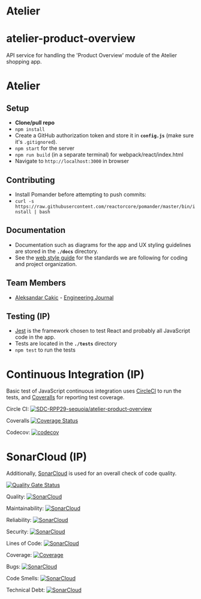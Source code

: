# Atelier

# atelier-product-overview
API service for handling the 'Product Overview' module of the Atelier shopping app.
# Atelier

## Setup
- **Clone/pull repo**
- `npm install`
- Create a GitHub authorization token and store it in **`config.js`** (make sure it's `.gitignored`).
- `npm start` for the server
- `npm run build` (in a separate terminal) for webpack/react/index.html
- Navigate to `http://localhost:3000` in browser

## Contributing
- Install Pomander before attempting to push commits:
- `curl -s https://raw.githubusercontent.com/reactorcore/pomander/master/bin/install | bash`

## Documentation
- Documentation such as diagrams for the app and UX styling guidelines are stored in the **`./docs`** directory.
- See the [web style guide](./docs/web-style-guide.md) for the standards we are following for coding and project organization.

## Team Members
- [Aleksandar Cakic](https://gist.github.com/aleksandar-cakic) - [Engineering Journal](https://gist.github.com/aleksandar-cakic/ac33195f446a9a9ecfa290451e2f3859)


## Testing (IP)
- [Jest](https://jestjs.io/) is the framework chosen to test React and probably all JavaScript code in the app.
- Tests are located in the **`./tests`** directory
- ```npm test``` to run the tests

# Continuous Integration (IP)
Basic test of JavaScript continuous integration uses [CircleCI](https://circleci.com/) to run the tests, and [Coveralls](https://coveralls.io/) for reporting test coverage.

Circle CI: [![SDC-RPP29-sequoia/atelier-product-overview](https://circleci.com/gh/SDC-RPP29-sequoia/atelier-product-overview.svg?style=svg)](https://app.circleci.com/pipelines/github/SDC-RPP29-sequoia/atelier-product-overview)

Coveralls [![Coverage Status](https://coveralls.io/repos/github/SDC-RPP29-sequoia/atelier-product-overview/badge.svg?branch=main)](https://coveralls.io/github/SDC-RPP29-sequoia/atelier-product-overview?branch=main)

Codecov: [![codecov](https://codecov.io/gh/SDC-RPP29-sequoia/atelier-product-overview/branch/main/graph/badge.svg?token=5LC9T6YDVJ)](https://codecov.io/gh/SDC-RPP29-sequoia/atelier-product-overview)

# SonarCloud (IP)
Additionally, [SonarCloud](https://sonarcloud.io/projects) is used for an overall check of code quality.

[![Quality Gate Status](https://sonarcloud.io/api/project_badges/measure?project=SDC-RPP29-sequoia_atelier-product-overview&metric=alert_status)](https://sonarcloud.io/dashboard?id=SDC-RPP29-sequoia_atelier-product-overview)

Quality: [![SonarCloud](https://sonarcloud.io/api/project_badges/measure?project=SDC-RPP29-sequoia_atelier-product-overview&metric=alert_status)](https://sonarcloud.io/dashboard?id=SDC-RPP29-sequoia_atelier-product-overview)

Maintainability: [![SonarCloud](https://sonarcloud.io/api/project_badges/measure?project=SDC-RPP29-sequoia_atelier-product-overview&metric=sqale_rating)](https://sonarcloud.io/dashboard?id=SDC-RPP29-sequoia_atelier-product-overview)

Reliability: [![SonarCloud](https://sonarcloud.io/api/project_badges/measure?project=SDC-RPP29-sequoia_atelier-product-overview&metric=reliability_rating)](https://sonarcloud.io/dashboard?id=SDC-RPP29-sequoia_atelier-product-overview)

Security: [![SonarCloud](https://sonarcloud.io/api/project_badges/measure?project=SDC-RPP29-sequoia_atelier-product-overview&metric=security_rating)](https://sonarcloud.io/dashboard?id=SDC-RPP29-sequoia_atelier-product-overview)

Lines of Code: [![SonarCloud](https://sonarcloud.io/api/project_badges/measure?project=SDC-RPP29-sequoia_atelier-product-overview&metric=ncloc)](https://sonarcloud.io/dashboard?id=SDC-RPP29-sequoia_atelier-product-overview)

Coverage: [![Coverage](https://sonarcloud.io/api/project_badges/measure?project=SDC-RPP29-sequoia_atelier-product-overview&metric=coverage)](https://sonarcloud.io/dashboard?id=SDC-RPP29-sequoia_atelier-product-overview)

Bugs: [![SonarCloud](https://sonarcloud.io/api/project_badges/measure?project=SDC-RPP29-sequoia_atelier-product-overview&metric=bugs)](https://sonarcloud.io/dashboard?id=SDC-RPP29-sequoia_atelier-product-overview)

Code Smells: [![SonarCloud](https://sonarcloud.io/api/project_badges/measure?project=SDC-RPP29-sequoia_atelier-product-overview&metric=code_smells)](https://sonarcloud.io/dashboard?id=SDC-RPP29-sequoia_atelier-product-overview)

Technical Debt: [![SonarCloud](https://sonarcloud.io/api/project_badges/measure?project=SDC-RPP29-sequoia_atelier-product-overview&metric=sqale_index)](https://sonarcloud.io/dashboard?id=SDC-RPP29-sequoia_atelier-product-overview)
